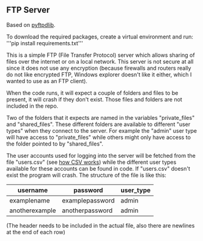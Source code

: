 ## FTP Server

Based on [pyftpdlib](https://github.com/giampaolo/pyftpdlib).

To download the required packages, create a virtual environment and run:
'''pip install requirements.txt'''

This is a simple FTP (File Transfer Protocol) server which allows sharing of files over the internet or on a local network. This server is not secure at all since it does not use any encryption (because firewalls and routers really do not like encrypted FTP, Windows explorer doesn't like it either, which I wanted to use as an FTP client).

When the code runs, it will expect a couple of folders and files to be present, it will crash if they don't exist. Those files and folders are not included in the repo.


Two of the folders that it expects are named in the variables "private_files" and "shared_files". These different folders are available to different "user types" when they connect to the server. For example the "admin" user type will have access to "private_files" while others might only have access to the folder pointed to by "shared_files". 


The user accounts used for logging into the server will be fetched from the file "users.csv" (see [how CSV works](https://www.computerhope.com/issues/ch001356.htm)) while the different user types available for these accounts can be found in code. If "users.csv" doesn't exist the program will crash. The structure of the file is like this: 

| username | password | user_type |
| -------- | -------- | --------- |
| examplename | examplepassword | admin |
| anotherexample | anotherpassword | admin |

(The header needs to be included in the actual file, also there are newlines at the end of each row)
